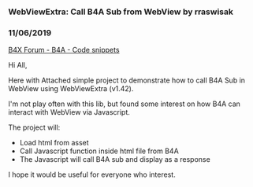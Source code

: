 ### WebViewExtra: Call B4A Sub from WebView by rraswisak
### 11/06/2019
[B4X Forum - B4A - Code snippets](https://www.b4x.com/android/forum/threads/111151/)

Hi All,  
  
Here with Attached simple project to demonstrate how to call B4A Sub in WebView using WebViewExtra (v1.42).  
  
I'm not play often with this lib, but found some interest on how B4A can interact with WebView via Javascript.  
  
The project will:  
- Load html from asset  
- Call Javascript function inside html file from B4A  
- The Javascript will call B4A sub and display as a response  
  
I hope it would be useful for everyone who interest.